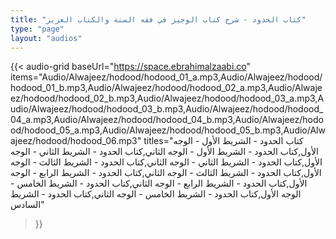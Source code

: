 ```yaml
---
title: "كتاب الحدود - شرح كتاب الوجيز في فقه السنة والكتاب العزيز"
type: "page"
layout: "audios"
---
```


{{< audio-grid 
  baseUrl="https://space.ebrahimalzaabi.co"
  items="Audio/Alwajeez/hodood/hodood_01_a.mp3,Audio/Alwajeez/hodood/hodood_01_b.mp3,Audio/Alwajeez/hodood/hodood_02_a.mp3,Audio/Alwajeez/hodood/hodood_02_b.mp3,Audio/Alwajeez/hodood/hodood_03_a.mp3,Audio/Alwajeez/hodood/hodood_03_b.mp3,Audio/Alwajeez/hodood/hodood_04_a.mp3,Audio/Alwajeez/hodood/hodood_04_b.mp3,Audio/Alwajeez/hodood/hodood_05_a.mp3,Audio/Alwajeez/hodood/hodood_05_b.mp3,Audio/Alwajeez/hodood/hodood_06.mp3"
  titles="كتاب الحدود - الشريط الأول - الوجه الأول,كتاب الحدود - الشريط الأول - الوجه الثاني,كتاب الحدود - الشريط الثاني - الوجه الأول,كتاب الحدود - الشريط الثاني - الوجه الثاني,كتاب الحدود - الشريط الثالث - الوجه الأول,كتاب الحدود - الشريط الثالث - الوجه الثاني,كتاب الحدود - الشريط الرابع - الوجه الأول,كتاب الحدود - الشريط الرابع - الوجه الثاني,كتاب الحدود - الشريط الخامس - الوجه الأول,كتاب الحدود - الشريط الخامس - الوجه الثاني,كتاب الحدود - الشريط السادس"
>}} 
